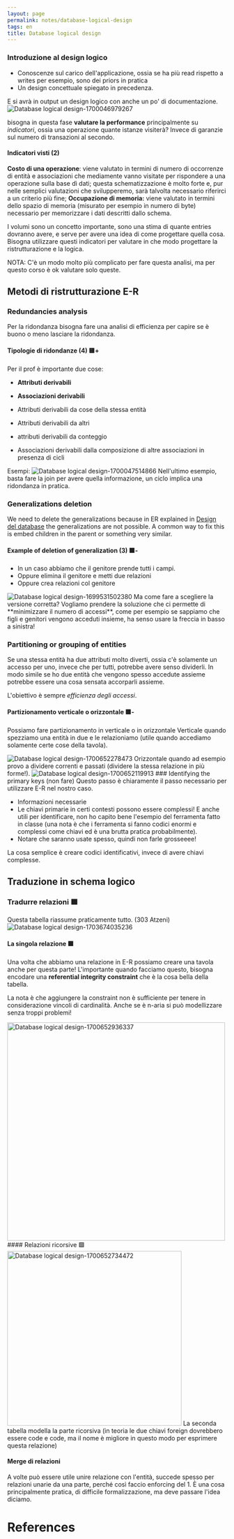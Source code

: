```yaml
---
layout: page
permalink: notes/database-logical-design
tags: en
title: Database logical design
---
```


### Introduzione al design logico
- Conoscenze sul carico dell'applicazione, ossia se ha più read rispetto a writes per esempio, sono dei priors in pratica
- Un design concettuale spiegato in precedenza.

E si avrà in output un design logico con anche un po' di documentazione.
<img src="/images/notes/Database logical design-1700046979267.jpeg" alt="Database logical design-1700046979267">

bisogna in questa fase **valutare la performance** principalmente su *indicatori*, ossia una operazione quante istanze visiterà? Invece di garanzie sul numero di transazioni al secondo.

#### Indicatori visti (2)
**Costo di una operazione**: viene valutato in termini di numero di occorrenze di
entità e associazioni che mediamente vanno visitate per rispondere a una operazione sulla base dì dati; questa schematizzazione è molto forte e, pur nelle semplici valutazioni che svilupperemo, sarà talvolta necessario riferirci a un criterio più
fine;
**Occupazione di memoria:** viene valutato in termini dello spazio di memoria (misurato per esempio in numero di byte) necessario per memorizzare i dati descritti
dallo schema.

I volumi sono un concetto importante, sono una stima di quante entries dovranno avere, e serve per avere una idea di come progettare quella cosa. Bisogna utilizzare questi indicatori per valutare in che modo progettare la ristrutturazione e la logica.

NOTA: C'è un modo molto più complicato per fare questa analisi, ma per questo corso è ok valutare solo queste.

## Metodi di ristrutturazione E-R
### Redundancies analysis
Per la ridondanza bisogna fare una analisi di efficienza per capire se è buono o meno lasciare la ridondanza.

#### Tipologie di ridondanze (4) 🟨+
Per il prof è importante due cose:
- **Attributi derivabili**
- **Associazioni derivabili**

- Attributi derivabili da cose della stessa entità
- Attributi derivabili da altri
- attributi derivabili da conteggio
- Associazioni derivabili dalla composizione di altre associazioni in presenza di
cicli


Esempi:
<img src="/images/notes/Database logical design-1700047514866.jpeg" alt="Database logical design-1700047514866">
Nell'ultimo esempio, basta fare la join per avere quella informazione, un ciclo implica una ridondanza in pratica.

### Generalizations deletion
We need to delete the generalizations because in ER explained in [Design del database](/notes/design-del-database) the generalizations are not possible. A common way to fix this is embed children in the parent or something very similar.

#### Example of deletion of generalization (3) 🟩-
- In un caso abbiamo che il genitore prende tutti i campi.
- Oppure elimina il genitore e metti due relazioni
- Oppure crea relazioni col genitore
<img src="/images/notes/Database logical design-1699531502380.jpeg" alt="Database logical design-1699531502380">
Ma come fare a scegliere la versione corretta? Vogliamo prendere la soluzione che ci permette di **minimizzare il numero di accessi**, come per esempio se sappiamo che figli e genitori vengono acceduti insieme, ha senso usare la freccia in basso a sinistra!

### Partitioning or grouping of entities

Se una stessa entità ha due attributi molto diverti, ossia c'è solamente un accesso per uno, invece che per tutti, potrebbe avere senso dividerli.
In modo simile se ho due entità che vengono spesso accedute assieme potrebbe essere una cosa sensata accorparli assieme.

L'obiettivo è sempre *efficienza degli accessi*.

#### Partizionamento verticale o orizzontale 🟩-
Possiamo fare partizionamento in verticale o in orizzontale 
Verticale quando spezziamo una entità in due e le relazioniamo (utile quando accediamo solamente certe cose della tavola).

<img src="/images/notes/Database logical design-1700652278473.jpeg" alt="Database logical design-1700652278473">
Orizzontale quando ad esempio provo a dividere correnti e passati (dividere la stessa relazione in più forme!).
<img src="/images/notes/Database logical design-1700652119913.jpeg" alt="Database logical design-1700652119913">
### Identifying the primary keys (non fare)
Questo passo è chiaramente il passo necessario per utilizzare E-R nel nostro caso.

- Informazioni necessarie
- Le chiavi primarie in certi contesti possono essere complessi! E anche utili per identificare, non ho capito bene l'esempio del ferramenta fatto in classe (una nota è che i ferramenta si fanno codici enormi e complessi come chiavi ed è una brutta pratica probabilmente).
- Notare che saranno usate spesso, quindi non farle grosseeee!

La cosa semplice è creare codici identificativi, invece di avere chiavi complesse.

## Traduzione in schema logico

### Tradurre relazioni 🟩
Questa tabella riassume praticamente tutto. (303 Atzeni)
<img src="/images/notes/Database logical design-1703674035236.jpeg" alt="Database logical design-1703674035236">
#### La singola relazione 🟩
Una volta che abbiamo una relazione in E-R possiamo creare una tavola anche per questa parte!
L'importante quando facciamo questo, bisogna encodare una **referential integrity constraint** che è la cosa bella della tabella.

La nota è che aggiungere la constraint non è sufficiente per tenere in considerazione vincoli di cardinalità.
Anche se è n-aria si può modellizzare senza troppi problemi!

<img src="/images/notes/Database logical design-1700652936337.jpeg" width="500" alt="Database logical design-1700652936337">
#### Relazioni ricorsive 🟩
<img src="/images/notes/Database logical design-1700652734472.jpeg" width="400" alt="Database logical design-1700652734472">
La seconda tabella modella la parte ricorsiva (in teoria le due chiavi foreign dovrebbero essere code e code, ma il nome è migliore in questo modo per esprimere questa relazione)

#### Merge di relazioni
A volte può essere utile unire relazione con l'entità, succede spesso per relazioni unarie da una parte, perché così faccio enforcing del 1.
È una cosa principalmente pratica, di difficile formalizzazione, ma deve passare l'idea diciamo.



# References
